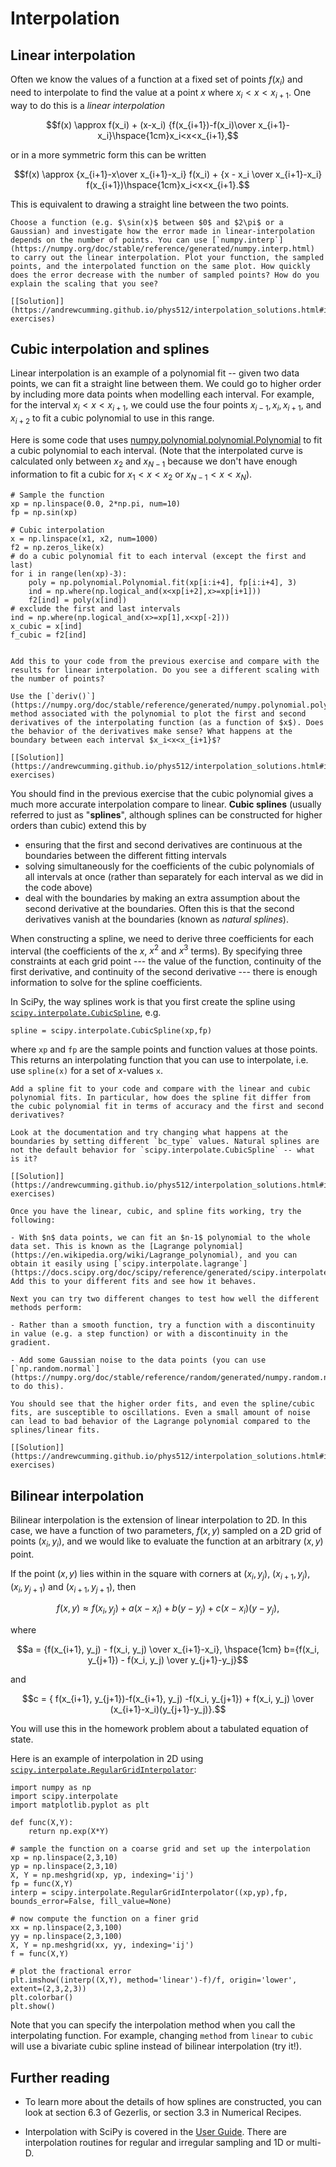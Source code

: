 # Interpolation

## Linear interpolation

Often we know the values of a function at a fixed set of points $f(x_i)$ and need to interpolate to find the value at a point $x$ where $x_i<x<x_{i+1}$. One way to do this is a *linear interpolation*

$$f(x) \approx f(x_i) + (x-x_i) {f(x_{i+1})-f(x_i)\over x_{i+1}-x_i}\hspace{1cm}x_i<x<x_{i+1},$$

or in a more symmetric form this can be written

$$f(x) \approx {x_{i+1}-x\over x_{i+1}-x_i} f(x_i) + {x - x_i \over x_{i+1}-x_i} f(x_{i+1})\hspace{1cm}x_i<x<x_{i+1}.$$

This is equivalent to drawing a straight line between the two points. 

```{admonition} Exercise: linear interpolation
Choose a function (e.g. $\sin(x)$ between $0$ and $2\pi$ or a Gaussian) and investigate how the error made in linear-interpolation depends on the number of points. You can use [`numpy.interp`](https://numpy.org/doc/stable/reference/generated/numpy.interp.html) to carry out the linear interpolation. Plot your function, the sampled points, and the interpolated function on the same plot. How quickly does the error decrease with the number of sampled points? How do you explain the scaling that you see?

[[Solution]](https://andrewcumming.github.io/phys512/interpolation_solutions.html#interpolation-exercises)
```



## Cubic interpolation and splines

Linear interpolation is an example of a polynomial fit -- given two data points, we can fit a straight line between them. We could go to higher order by including more data points when modelling each interval. For example, for the interval $x_i<x<x_{i+1}$, we could use the four points $x_{i-1}, x_i, x_{i+1}$, and $x_{i+2}$ to fit a cubic polynomial to use in this range. 

Here is some code that uses 
[numpy.polynomial.polynomial.Polynomial](https://numpy.org/doc/stable/reference/generated/numpy.polynomial.polynomial.Polynomial.html) to fit a cubic polynomial to each interval. (Note that the interpolated curve is calculated only between $x_2$ and $x_{N-1}$ because we don't have enough information to fit a cubic for $x_1<x<x_2$ or $x_{N-1}<x<x_N$).

```
# Sample the function
xp = np.linspace(0.0, 2*np.pi, num=10)
fp = np.sin(xp)

# Cubic interpolation
x = np.linspace(x1, x2, num=1000)
f2 = np.zeros_like(x)
# do a cubic polynomial fit to each interval (except the first and last)
for i in range(len(xp)-3):
    poly = np.polynomial.Polynomial.fit(xp[i:i+4], fp[i:i+4], 3)    
    ind = np.where(np.logical_and(x<xp[i+2],x>=xp[i+1]))
    f2[ind] = poly(x[ind])
# exclude the first and last intervals
ind = np.where(np.logical_and(x>=xp[1],x<xp[-2]))
x_cubic = x[ind]
f_cubic = f2[ind]
```

```{admonition} Exercise: cubic interpolation

Add this to your code from the previous exercise and compare with the results for linear interpolation. Do you see a different scaling with the number of points?

Use the [`deriv()`](https://numpy.org/doc/stable/reference/generated/numpy.polynomial.polynomial.Polynomial.deriv.html#numpy.polynomial.polynomial.Polynomial.deriv) method associated with the polynomial to plot the first and second derivatives of the interpolating function (as a function of $x$). Does the behavior of the derivatives make sense? What happens at the boundary between each interval $x_i<x<x_{i+1}$?

[[Solution]](https://andrewcumming.github.io/phys512/interpolation_solutions.html#interpolation-exercises)

```

You should find in the previous exercise that the cubic polynomial gives a much more accurate interpolation compare to linear. **Cubic splines** (usually referred to just as "**splines**", although splines can be constructed for higher orders than cubic) extend this by 

- ensuring that the first and second derivatives are continuous at the boundaries between the different fitting intervals
- solving simultaneously for the coefficients of the cubic polynomials of all intervals at once (rather than separately for each interval as we did in the code above)
- deal with the boundaries by making an extra assumption about the second derivative at the boundaries. Often this is that the second derivatives vanish at the boundaries (known as *natural splines*).

When constructing a spline, we need to derive three coefficients for each interval (the coefficients of the $x$, $x^2$ and $x^3$ terms). By specifying three constraints at each grid point --- the value of the function, continuity of the first derivative, and continuity of the second derivative --- there is enough information to solve for the spline coefficients. 

In SciPy, the way splines work is that you first create the spline using [`scipy.interpolate.CubicSpline`](https://docs.scipy.org/doc/scipy/reference/generated/scipy.interpolate.CubicSpline.html), e.g.

`spline = scipy.interpolate.CubicSpline(xp,fp)`

where `xp` and `fp` are the sample points and function values at those points. This returns an interpolating function that you can use to interpolate, i.e. use `spline(x)` for a set of $x$-values `x`.


```{admonition} Exercise: splines
Add a spline fit to your code and compare with the linear and cubic polynomial fits. In particular, how does the spline fit differ from the cubic polynomial fit in terms of accuracy and the first and second derivatives?

Look at the documentation and try changing what happens at the boundaries by setting different `bc_type` values. Natural splines are not the default behavior for `scipy.interpolate.CubicSpline` -- what is it?

[[Solution]](https://andrewcumming.github.io/phys512/interpolation_solutions.html#interpolation-exercises)

```

```{admonition} Exercise: higher order fits, oscillations, and noise
Once you have the linear, cubic, and spline fits working, try the following:

- With $n$ data points, we can fit an $n-1$ polynomial to the whole data set. This is known as the [Lagrange polynomial](https://en.wikipedia.org/wiki/Lagrange_polynomial), and you can obtain it easily using [`scipy.interpolate.lagrange`](https://docs.scipy.org/doc/scipy/reference/generated/scipy.interpolate.lagrange.html). Add this to your different fits and see how it behaves.

Next you can try two different changes to test how well the different methods perform: 

- Rather than a smooth function, try a function with a discontinuity in value (e.g. a step function) or with a discontinuity in the gradient. 

- Add some Gaussian noise to the data points (you can use [`np.random.normal`](https://numpy.org/doc/stable/reference/random/generated/numpy.random.normal.html) to do this).

You should see that the higher order fits, and even the spline/cubic fits, are susceptible to oscillations. Even a small amount of noise can lead to bad behavior of the Lagrange polynomial compared to the splines/linear fits.

[[Solution]](https://andrewcumming.github.io/phys512/interpolation_solutions.html#interpolation-exercises)

```



## Bilinear interpolation

Bilinear interpolation is the extension of linear interpolation to 2D. In this case, we have a function of two parameters, $f(x,y)$ sampled on a 2D grid of points $(x_i, y_i)$, and we would like to evaluate the function at an arbitrary $(x,y)$ point. 

If the point ($x,y$) lies within in the square with corners at $(x_i, y_j)$, $(x_{i+1}, y_j)$, $(x_i, y_{j+1})$ and $(x_{i+1}, y_{j+1})$, then

$$f(x,y) \approx f(x_i, y_j) + a (x-x_i) + b (y-y_j) + c (x-x_i)(y-y_j),$$

where 

$$a = {f(x_{i+1}, y_j) - f(x_i, y_j) \over x_{i+1}-x_i}, \hspace{1cm} b={f(x_i, y_{j+1}) - f(x_i, y_j) \over y_{j+1}-y_j}$$

and

$$c = {  f(x_{i+1}, y_{j+1})-f(x_{i+1}, y_j) -f(x_i, y_{j+1}) + f(x_i, y_j) \over  (x_{i+1}-x_i)(y_{j+1}-y_j)}.$$

You will use this in the homework problem about a tabulated equation of state.

Here is an example of interpolation in 2D using [`scipy.interpolate.RegularGridInterpolator`](https://docs.scipy.org/doc/scipy/reference/generated/scipy.interpolate.RegularGridInterpolator.html):

```
import numpy as np
import scipy.interpolate
import matplotlib.pyplot as plt

def func(X,Y):
    return np.exp(X*Y)

# sample the function on a coarse grid and set up the interpolation
xp = np.linspace(2,3,10)
yp = np.linspace(2,3,10)
X, Y = np.meshgrid(xp, yp, indexing='ij')
fp = func(X,Y)
interp = scipy.interpolate.RegularGridInterpolator((xp,yp),fp, bounds_error=False, fill_value=None)

# now compute the function on a finer grid
xx = np.linspace(2,3,100)
yy = np.linspace(2,3,100)
X, Y = np.meshgrid(xx, yy, indexing='ij')
f = func(X,Y)

# plot the fractional error
plt.imshow((interp((X,Y), method='linear')-f)/f, origin='lower', extent=(2,3,2,3))
plt.colorbar()
plt.show()
```

Note that you can specify the interpolation method when you call the interpolating function. For example, changing `method` from `linear` to `cubic` will use a bivariate cubic spline instead of bilinear interpolation (try it!).






## Further reading

- To learn more about the details of how splines are constructed, you can look at section 6.3 of Gezerlis, or section 3.3 in Numerical Recipes.

- Interpolation with SciPy is covered in the [User Guide](https://docs.scipy.org/doc/scipy/tutorial/interpolate.html). There are interpolation routines for regular and irregular sampling and 1D or multi-D.





